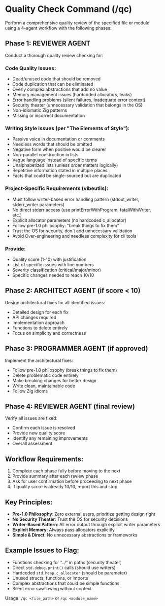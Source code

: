 # Quality Check Command (/qc)

  Perform a comprehensive quality review of the specified file or module using a 4-agent workflow with the following phases:

  ## Phase 1: REVIEWER AGENT
  Conduct a thorough quality review checking for:

  ### Code Quality Issues:
  - Dead/unused code that should be removed
  - Code duplication that can be eliminated
  - Overly complex abstractions that add no value
  - Memory management issues (hardcoded allocators, leaks)
  - Error handling problems (silent failures, inadequate error context)
  - Security theater (unnecessary validation that belongs in the OS)
  - Non-idiomatic Zig patterns
  - Missing or incorrect documentation
  
  ### Writing Style Issues (per "The Elements of Style"):
  - Passive voice in documentation or comments
  - Needless words that should be omitted
  - Negative form when positive would be clearer
  - Non-parallel construction in lists
  - Vague language instead of specific terms
  - Unalphabetized lists (unless order matters logically)
  - Repetitive information stated in multiple places
  - Facts that could be single-sourced but are duplicated

  ### Project-Specific Requirements (vibeutils):
  - Must follow writer-based error handling pattern (stdout_writer, stderr_writer parameters)
  - No direct stderr access (use printErrorWithProgram, fatalWithWriter, etc.)
  - Explicit allocator parameters (no hardcoded c_allocator)
  - Follow pre-1.0 philosophy: "break things to fix them"
  - Trust the OS for security, don't add unnecessary validation
  - Avoid Over-engineering and needless complexity for cli tools

  ### Provide:
  - Quality score (1-10) with justification
  - List of specific issues with line numbers
  - Severity classification (critical/major/minor)
  - Specific changes needed to reach 10/10

  ## Phase 2: ARCHITECT AGENT (if score < 10)
  Design architectural fixes for all identified issues:
  - Detailed design for each fix
  - API changes required
  - Implementation approach
  - Functions to delete entirely
  - Focus on simplicity and correctness

  ## Phase 3: PROGRAMMER AGENT (if approved)
  Implement the architectural fixes:
  - Follow pre-1.0 philosophy (break things to fix them)
  - Delete problematic code entirely
  - Make breaking changes for better design
  - Write clean, maintainable code
  - Follow Zig idioms

  ## Phase 4: REVIEWER AGENT (final review)
  Verify all issues are fixed:
  - Confirm each issue is resolved
  - Provide new quality score
  - Identify any remaining improvements
  - Overall assessment

  ## Workflow Requirements:
  1. Complete each phase fully before moving to the next
  2. Provide summary after each review phase
  3. Ask for user confirmation before proceeding to next phase
  4. If quality score is already 10/10, report this and stop

  ## Key Principles:
  - **Pre-1.0 Philosophy**: Zero external users, prioritize getting design right
  - **No Security Theater**: Trust the OS for security decisions
  - **Writer-Based Pattern**: All error output through explicit writer parameters
  - **Explicit Memory**: Always pass allocators explicitly
  - **Simple & Direct**: No unnecessary abstractions or frameworks

  ## Example Issues to Flag:
  - Functions checking for "../" in paths (security theater)
  - Direct `std.debug.print()` calls (should use writers)
  - Hardcoded `std.heap.c_allocator` (should be parameter)
  - Unused structs, functions, or imports
  - Complex abstractions that could be simple functions
  - Silent error swallowing without context

  Usage: `/qc <file_path>` or `/qc <module_name>`
